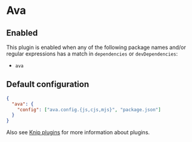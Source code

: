 # Ava

## Enabled

This plugin is enabled when any of the following package names and/or regular expressions has a match in `dependencies`
or `devDependencies`:

- `ava`

## Default configuration

```json
{
  "ava": {
    "config": ["ava.config.{js,cjs,mjs}", "package.json"]
  }
}
```

Also see [Knip plugins][1] for more information about plugins.

[1]: https://github.com/webpro/knip/blob/main/README.md#plugins

